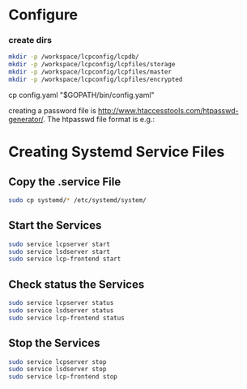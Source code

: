 Configure
==========

### create dirs
```bash
mkdir -p /workspace/lcpconfig/lcpdb/
mkdir -p /workspace/lcpconfig/lcpfiles/storage
mkdir -p /workspace/lcpconfig/lcpfiles/master
mkdir -p /workspace/lcpconfig/lcpfiles/encrypted
```
cp config.yaml "$GOPATH/bin/config.yaml"

creating a password file is http://www.htaccesstools.com/htpasswd-generator/. The htpasswd file format is e.g.:

Creating Systemd Service Files
===============================

## Copy the .service File

```bash
sudo cp systemd/* /etc/systemd/system/
```
## Start the Services
```bash
sudo service lcpserver start
sudo service lsdserver start
sudo service lcp-frontend start
```


## Check status the Services

```bash
sudo service lcpserver status
sudo service lsdserver status
sudo service lcp-frontend status
```

## Stop the Services
```bash
sudo service lcpserver stop
sudo service lsdserver stop
sudo service lcp-frontend stop
```
